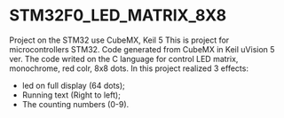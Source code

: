 # STM32F0_LED_MATRIX_8X8
Project on the STM32 use CubeMX, Keil 5
This is project for microcontrollers STM32. Code generated from CubeMX in Keil uVision 5 ver. 
The code writed on the C language for control LED matrix, monochrome, red colr, 8x8 dots.
In this project realized 3 effects:
- led on full display (64 dots);
- Running text (Right to left);
- The counting numbers (0-9).
